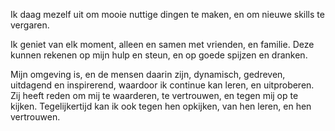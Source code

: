Ik daag mezelf uit om mooie nuttige dingen te maken, en om nieuwe skills te vergaren. 

Ik geniet van elk moment,
alleen en samen met vrienden,
en familie. 
Deze kunnen rekenen op mijn hulp en steun,
en op goede spijzen en dranken.

Mijn omgeving is,
en de mensen daarin zijn,
dynamisch, gedreven,
uitdagend en inspirerend,
waardoor ik continue kan leren,
en uitproberen. 
Zij heeft reden om mij te waarderen,
te vertrouwen, 
en tegen mij op te kijken.
Tegelijkertijd kan ik ook tegen hen opkijken,
van hen leren, 
en hen vertrouwen.


